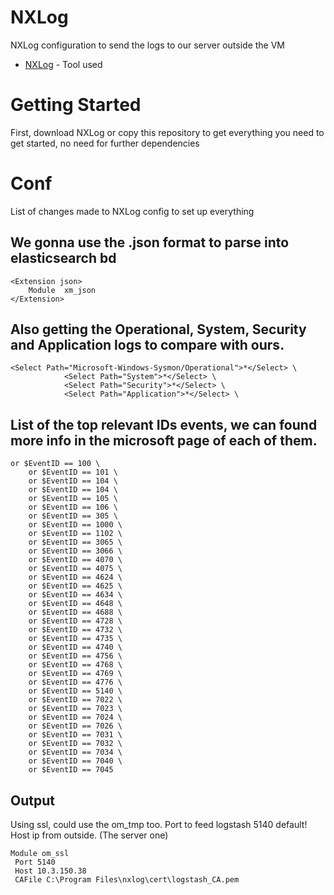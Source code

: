 # NXLog
NXLog configuration to send the logs to our server outside the VM
* [NXLog](https://nxlog.co/documentation/nxlog-user-guide) - Tool used

# Getting Started

First, download NXLog or copy this repository to get everything you need to get started,
no need for further dependencies

# Conf

List of changes made to NXLog config to set up everything

## We gonna use the .json format to parse into elasticsearch bd
```
<Extension json>
    Module  xm_json
</Extension>
```

## Also getting the Operational, System, Security and Application logs to compare with ours.
```
<Select Path="Microsoft-Windows-Sysmon/Operational">*</Select> \
			<Select Path="System">*</Select> \
			<Select Path="Security">*</Select> \
			<Select Path="Application">*</Select> \
```

## List of the top relevant IDs events, we can found more info in the microsoft page of each of them.
```
or $EventID == 100 \
	or $EventID == 101 \
	or $EventID == 104 \
	or $EventID == 104 \
	or $EventID == 105 \
	or $EventID == 106 \
	or $EventID == 305 \
	or $EventID == 1000 \
	or $EventID == 1102 \
	or $EventID == 3065 \
	or $EventID == 3066 \
	or $EventID == 4070 \
	or $EventID == 4075 \
	or $EventID == 4624 \
	or $EventID == 4625 \
	or $EventID == 4634 \
	or $EventID == 4648 \
	or $EventID == 4688 \
	or $EventID == 4728 \
	or $EventID == 4732 \
	or $EventID == 4735 \
	or $EventID == 4740 \
	or $EventID == 4756 \
	or $EventID == 4768 \
	or $EventID == 4769 \
	or $EventID == 4776 \
	or $EventID == 5140 \
	or $EventID == 7022 \
	or $EventID == 7023 \
	or $EventID == 7024 \
	or $EventID == 7026 \
	or $EventID == 7031 \
	or $EventID == 7032 \
	or $EventID == 7034 \
	or $EventID == 7040 \
	or $EventID == 7045 
  ```
  
  ## Output
  Using ssl, could use the om_tmp too. Port to feed logstash 5140 default!
  Host ip from outside. (The server one)
   ```
  Module om_ssl
	Port 5140
	Host 10.3.150.38
	CAFile C:\Program Files\nxlog\cert\logstash_CA.pem
   ```
